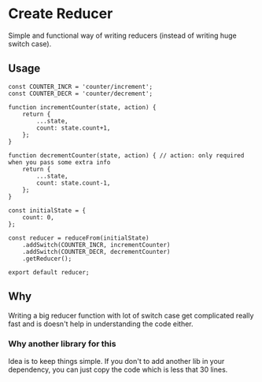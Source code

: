 # Create Reducer

Simple and functional way of writing reducers (instead of writing huge switch case).

## Usage

```JS
const COUNTER_INCR = 'counter/increment';
const COUNTER_DECR = 'counter/decrement';

function incrementCounter(state, action) {
	return {
		...state,
		count: state.count+1,
	};
}

function decrementCounter(state, action) { // action: only required when you pass some extra info
	return {
		...state,
		count: state.count-1,
	};
}

const initialState = {
    count: 0,
};

const reducer = reduceFrom(initialState)
	.addSwitch(COUNTER_INCR, incrementCounter)
	.addSwitch(COUNTER_DECR, decrementCounter)
	.getReducer();

export default reducer;
```

## Why

Writing a big reducer function with lot of switch case get complicated really fast and is doesn't help in understanding the code either.

### Why another library for this

Idea is to keep things simple. If you don't to add another lib in your dependency, you can just copy the code which is less that 30 lines.
